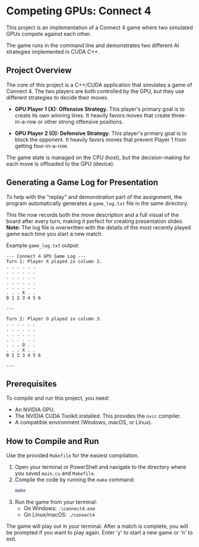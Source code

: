 # Competing GPUs: Connect 4

This project is an implementation of a Connect 4 game where two simulated GPUs compete against each other.

The game runs in the command line and demonstrates two different AI strategies implemented in CUDA C++.

## Project Overview

The core of this project is a C++/CUDA application that simulates a game of Connect 4. The two players are both controlled by the GPU, but they use different strategies to decide their moves.

- **GPU Player 1 (X): Offensive Strategy.** This player's primary goal is to create its own winning lines. It heavily favors moves that create three-in-a-row or other strong offensive positions.

- **GPU Player 2 (O): Defensive Strategy.** This player's primary goal is to block the opponent. It heavily favors moves that prevent Player 1 from getting four-in-a-row.

The game state is managed on the CPU (host), but the decision-making for each move is offloaded to the GPU (device).

## Generating a Game Log for Presentation

To help with the "replay" and demonstration part of the assignment, the program automatically generates a `game_log.txt` file in the same directory.

This file now records both the move description and a full visual of the board after every turn, making it perfect for creating presentation slides. **Note:** The log file is overwritten with the details of the most recently played game each time you start a new match.

Example `game_log.txt` output:

```
--- Connect 4 GPU Game Log ---
Turn 1: Player X played in column 3.
. . . . . .
. . . . . .
. . . . . .
. . . . . .
. . . . . .
. . . X . .
0 1 2 3 4 5 6

---

Turn 2: Player O played in column 3.
. . . . . .
. . . . . .
. . . . . .
. . . . . .
. . . O . .
. . . X . .
0 1 2 3 4 5 6

---
```

## Prerequisites

To compile and run this project, you need:

- An NVIDIA GPU.
- The NVIDIA CUDA Toolkit installed. This provides the `nvcc` compiler.
- A compatible environment (Windows, macOS, or Linux).

## How to Compile and Run

Use the provided `Makefile` for the easiest compilation.

1.  Open your terminal or PowerShell and navigate to the directory where you saved `main.cu` and `Makefile`.
2.  Compile the code by running the `make` command:
    ```bash
    make
    ```
3.  Run the game from your terminal:
    - On Windows: `.\connect4.exe`
    - On Linux/macOS: `./connect4`

The game will play out in your terminal. After a match is complete, you will be prompted if you want to play again. Enter 'y' to start a new game or 'n' to exit.
